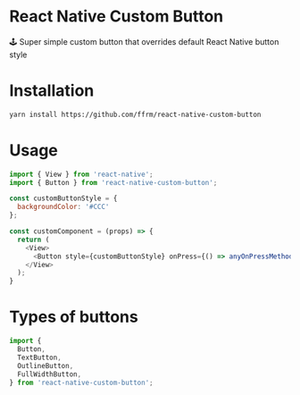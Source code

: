 # React Native Custom Button
🕹 Super simple custom button that overrides default React Native button style

# Installation
```bash
yarn install https://github.com/ffrm/react-native-custom-button
```

# Usage
```javascript
import { View } from 'react-native';
import { Button } from 'react-native-custom-button';

const customButtonStyle = {
  backgroundColor: '#CCC'
};

const customComponent = (props) => {
  return (
    <View>
      <Button style={customButtonStyle} onPress={() => anyOnPressMethod()} />
    </View>
  );
}
```

# Types of buttons
```javascript
import {
  Button,
  TextButton,
  OutlineButton,
  FullWidthButton,
} from 'react-native-custom-button';
```